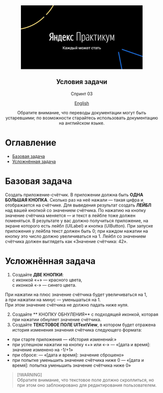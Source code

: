 <p align="center">
 <img width="400px" src="https://github.com/UlyanaHanush/Counter/blob/main/image/yaPracticum.jpg" align="center" alt="Условия задачи" />
 <h2 align="center">Условия задачи</h2>
 <p align="center">Спринт 03</p>
<p align="center">
<a href="README.md">English</a>
</p>

<p align="center">Обратите внимание, что переводы документации могут быть устаревшими; по возможности старайтесь использовать документацию на английском языке.</p>

# Оглавление <!-- omit in toc -->

- [Базовая задача](#базовая-задача)
- [Усложнённая задача](#усложнённая-задача)

# Базовая задача

Cоздать приложение-счётчик.
В приложении должна быть **ОДНА БОЛЬШАЯ КНОПКА**. Сколько раз на неё нажали — такая цифра и отображается на счётчике. Для выведения результат создать **ЛЕЙБЛ** над вашей кнопкой  со значением счётчика. По нажатию на кнопку значение счётчика меняется — и текст в лейбле тоже должен поменяться.
В результате у вас должно получиться приложение, на экране которого есть лейбл (UILabel) и кнопка (UIButton). При запуске приложения у лейбла текст должен быть 0; при каждом нажатии на кнопку это число должно увеличиваться на 1. Лейбл со значением счётчика должен выглядеть как «Значение счётчика: 42».

# Усложнённая задача

1. Создайте **ДВЕ КНОПКИ**:  
с иконкой «+» — красного цвета,    
с иконкой «-» — синего цвета.  

При нажатии на плюс значение счётчика будет увеличиваться на 1,  
а при нажатии на минус — уменьшаться на 1.  
При этом значение счётчика не должно падать ниже нуля.  

2. Создайте ** КНОПКУ ОБНУЛЕНИЯ** с подходящей иконкой, которая при нажатии обнуляет значение счётчика.  
3. Создайте **ТЕКСТОВОЕ ПОЛЕ UITextView**, в котором будет отражена история изменения значения счётчика следующего формата:
- при старте приложения — «История изменений:»
- при успешном нажатии на кнопку «+» или «-» — «[дата и время]: значение изменено на -1/+1»
- при сбросе: — «[дата и время]: значение сброшено»
- при попытке уменьшить значение счётчика ниже 0 — «[дата и время]: попытка уменьшить значение счётчика ниже 0»

> [!WARNING]\
> Обратите внимание, что текстовое поле должно скроллиться, но при этом оно заблокировано для редактирования пользователем.


